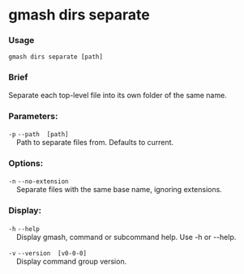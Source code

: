 # gmash dirs separate

### Usage
`gmash dirs separate [path]`

### Brief
Separate each top-level file into its own folder of the same name.

### Parameters:
`-p`  `--path  [path]` \
&nbsp;&nbsp;&nbsp;&nbsp;Path to separate files from. Defaults to current.

### Options:
`-n`  `--no-extension` \
&nbsp;&nbsp;&nbsp;&nbsp;Separate files with the same base name, ignoring extensions.

### Display:
`-h`  `--help` \
&nbsp;&nbsp;&nbsp;&nbsp;Display gmash, command or subcommand help. Use -h or --help.

`-v`  `--version  [v0-0-0]` \
&nbsp;&nbsp;&nbsp;&nbsp;Display command group version.
